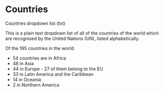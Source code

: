 # Countries
Countries dropdown list (txt)

This is a plain text dropdown list of all of the countries of the world which are recognised by the United Nations (UN), listed alphabetically.

Of the 195 countries in the world:
- 54 countries are in Africa
- 48 in Asia
- 44 in Europe - 27 of them belong to the EU
- 33 in Latin America and the Caribbean
- 14 in Oceania
- 2 in Northern America
